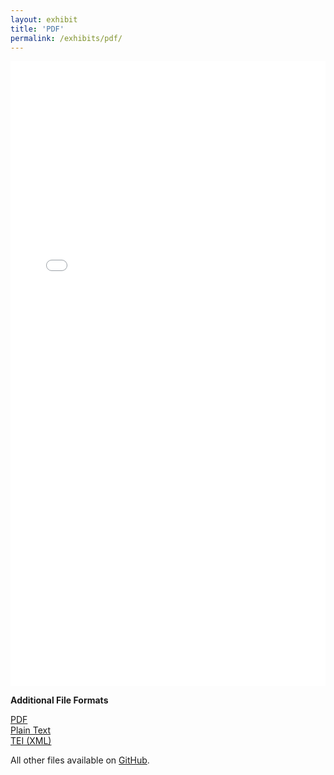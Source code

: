 ```yaml
---
layout: exhibit
title: 'PDF'
permalink: /exhibits/pdf/
--- 
```


<object data="../digital-edition/content/paris_a_poem.pdf" type="application/pdf" width="100%" height="1000px">
<iframe src="../digital-edition/content/paris_a_poem.pdf" width="100%" height="1000px" style="border: none;">
This browser does not support PDFs. Please download the PDF to view it: <a href="../digital-edition/content/paris_a_poem.pdf">Download PDF</a>
</iframe>
</object>

**Additional File Formats**

[PDF]("../digital-edition/content/paris_a_poem.pdf")<br>
[Plain Text]("../digital-edition/content/mirrlees_paris-a-poem.txt")<br>
[TEI (XML)]("../digital-edition/content/paris_current.xml")<br>

All other files available on [GitHub](https://github.com/apreus/paris-project-exhibition).